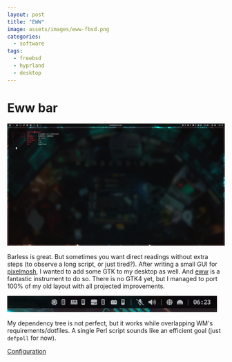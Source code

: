 ```yaml
---
layout: post
title: "EWW"
image: assets/images/eww-fbsd.png
categories:
  - software
tags:
  - freebsd
  - hyprland
  - desktop
---
```

# Eww bar

![Screenshot](/assets/images/eww-fbsd.png)

Barless is great. But sometimes you want direct readings without extra steps (to observe a long script, or just tired?). After writing a small GUI for [pixelmosh](https://github.com/charlesrocket/pixelmosh), I wanted to add some GTK to my desktop as well. And [eww](https://github.com/elkowar/eww/) is a fantastic instrument to do so. There is no GTK4 yet, but I managed to port 100% of my old layout with all projected improvements.

![Action](/assets/images/eww-bar.gif)

My dependency tree is not perfect, but it works while overlapping WM's requirements/dotfiles. A single Perl script sounds like an efficient goal (just `defpoll` for now).

[Configuration](https://github.com/charlesrocket/dotfiles/tree/845efb7c27277346dc11bcdf3a002eafeff1de96/.config/eww)
